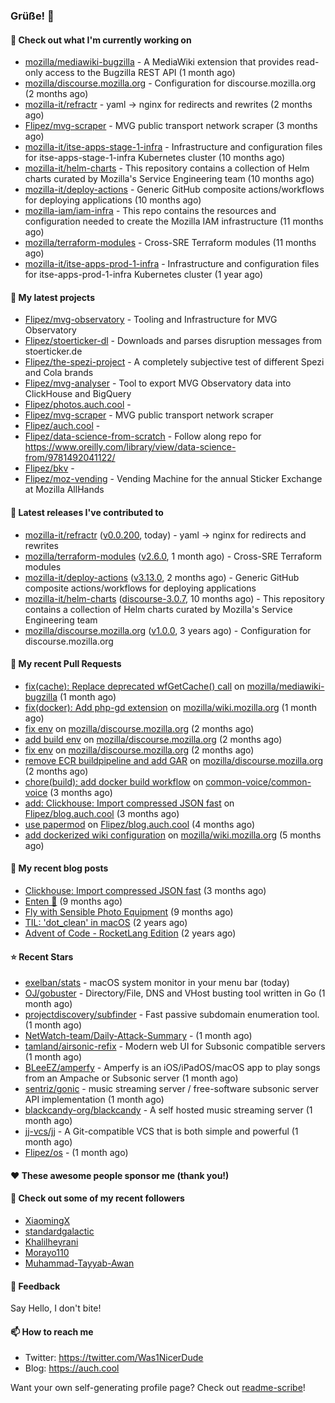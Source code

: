 ### Grüße! 👋

#### 👷 Check out what I'm currently working on

- [mozilla/mediawiki-bugzilla](https://github.com/mozilla/mediawiki-bugzilla) - A MediaWiki extension that provides read-only access to the Bugzilla REST API (1 month ago)
- [mozilla/discourse.mozilla.org](https://github.com/mozilla/discourse.mozilla.org) - Configuration for discourse.mozilla.org (2 months ago)
- [mozilla-it/refractr](https://github.com/mozilla-it/refractr) - yaml -&gt; nginx for redirects and rewrites (2 months ago)
- [Flipez/mvg-scraper](https://github.com/Flipez/mvg-scraper) - MVG public transport network scraper (3 months ago)
- [mozilla-it/itse-apps-stage-1-infra](https://github.com/mozilla-it/itse-apps-stage-1-infra) - Infrastructure and configuration files for itse-apps-stage-1-infra Kubernetes cluster (10 months ago)
- [mozilla-it/helm-charts](https://github.com/mozilla-it/helm-charts) - This repository contains a collection of Helm charts curated by Mozilla&#39;s Service Engineering team (10 months ago)
- [mozilla-it/deploy-actions](https://github.com/mozilla-it/deploy-actions) - Generic GitHub composite actions/workflows for deploying applications (10 months ago)
- [mozilla-iam/iam-infra](https://github.com/mozilla-iam/iam-infra) - This repo contains the resources and configuration needed to create the Mozilla IAM infrastructure (11 months ago)
- [mozilla/terraform-modules](https://github.com/mozilla/terraform-modules) - Cross-SRE Terraform modules (11 months ago)
- [mozilla-it/itse-apps-prod-1-infra](https://github.com/mozilla-it/itse-apps-prod-1-infra) - Infrastructure and configuration files for itse-apps-prod-1-infra Kubernetes cluster  (1 year ago)

#### 🌱 My latest projects

- [Flipez/mvg-observatory](https://github.com/Flipez/mvg-observatory) - Tooling and Infrastructure for MVG Observatory
- [Flipez/stoerticker-dl](https://github.com/Flipez/stoerticker-dl) - Downloads and parses disruption messages from stoerticker.de
- [Flipez/the-spezi-project](https://github.com/Flipez/the-spezi-project) - A completely subjective test of different Spezi and Cola brands
- [Flipez/mvg-analyser](https://github.com/Flipez/mvg-analyser) - Tool to export MVG Observatory data into ClickHouse and BigQuery
- [Flipez/photos.auch.cool](https://github.com/Flipez/photos.auch.cool) - 
- [Flipez/mvg-scraper](https://github.com/Flipez/mvg-scraper) - MVG public transport network scraper
- [Flipez/auch.cool](https://github.com/Flipez/auch.cool) - 
- [Flipez/data-science-from-scratch](https://github.com/Flipez/data-science-from-scratch) - Follow along repo for https://www.oreilly.com/library/view/data-science-from/9781492041122/
- [Flipez/bkv](https://github.com/Flipez/bkv) - 
- [Flipez/moz-vending](https://github.com/Flipez/moz-vending) - Vending Machine for the annual Sticker Exchange at Mozilla AllHands


#### 🔭 Latest releases I've contributed to

- [mozilla-it/refractr](https://github.com/mozilla-it/refractr) ([v0.0.200](https://github.com/mozilla-it/refractr/releases/tag/v0.0.200), today) - yaml -&gt; nginx for redirects and rewrites
- [mozilla/terraform-modules](https://github.com/mozilla/terraform-modules) ([v2.6.0](https://github.com/mozilla/terraform-modules/releases/tag/v2.6.0), 1 month ago) - Cross-SRE Terraform modules
- [mozilla-it/deploy-actions](https://github.com/mozilla-it/deploy-actions) ([v3.13.0](https://github.com/mozilla-it/deploy-actions/releases/tag/v3.13.0), 2 months ago) - Generic GitHub composite actions/workflows for deploying applications
- [mozilla-it/helm-charts](https://github.com/mozilla-it/helm-charts) ([discourse-3.0.7](https://github.com/mozilla-it/helm-charts/releases/tag/discourse-3.0.7), 10 months ago) - This repository contains a collection of Helm charts curated by Mozilla&#39;s Service Engineering team
- [mozilla/discourse.mozilla.org](https://github.com/mozilla/discourse.mozilla.org) ([v1.0.0](https://github.com/mozilla/discourse.mozilla.org/releases/tag/v1.0.0), 3 years ago) - Configuration for discourse.mozilla.org

#### 🔨 My recent Pull Requests

- [fix(cache): Replace deprecated wfGetCache() call](https://github.com/mozilla/mediawiki-bugzilla/pull/109) on [mozilla/mediawiki-bugzilla](https://github.com/mozilla/mediawiki-bugzilla) (1 month ago)
- [fix(docker): Add php-gd extension](https://github.com/mozilla/wiki.mozilla.org/pull/118) on [mozilla/wiki.mozilla.org](https://github.com/mozilla/wiki.mozilla.org) (1 month ago)
- [fix env](https://github.com/mozilla/discourse.mozilla.org/pull/54) on [mozilla/discourse.mozilla.org](https://github.com/mozilla/discourse.mozilla.org) (2 months ago)
- [add build env](https://github.com/mozilla/discourse.mozilla.org/pull/53) on [mozilla/discourse.mozilla.org](https://github.com/mozilla/discourse.mozilla.org) (2 months ago)
- [fix env](https://github.com/mozilla/discourse.mozilla.org/pull/52) on [mozilla/discourse.mozilla.org](https://github.com/mozilla/discourse.mozilla.org) (2 months ago)
- [remove ECR buildpipeline and add GAR](https://github.com/mozilla/discourse.mozilla.org/pull/51) on [mozilla/discourse.mozilla.org](https://github.com/mozilla/discourse.mozilla.org) (2 months ago)
- [chore(build): add docker build workflow](https://github.com/common-voice/common-voice/pull/4674) on [common-voice/common-voice](https://github.com/common-voice/common-voice) (3 months ago)
- [add: Clickhouse: Import compressed JSON fast](https://github.com/Flipez/blog.auch.cool/pull/62) on [Flipez/blog.auch.cool](https://github.com/Flipez/blog.auch.cool) (3 months ago)
- [use papermod](https://github.com/Flipez/blog.auch.cool/pull/61) on [Flipez/blog.auch.cool](https://github.com/Flipez/blog.auch.cool) (4 months ago)
- [add dockerized wiki configuration](https://github.com/mozilla/wiki.mozilla.org/pull/117) on [mozilla/wiki.mozilla.org](https://github.com/mozilla/wiki.mozilla.org) (5 months ago)

#### 📜 My recent blog posts

- [Clickhouse: Import compressed JSON fast](https://auch.cool/posts/2024/zstd-json-clickhouse-import/) (3 months ago)
- [Enten 🦆](https://auch.cool/enten/) (9 months ago)
- [Fly with Sensible Photo Equipment](https://auch.cool/posts/2024/sensible-equipment/) (9 months ago)
- [TIL: &#39;dot_clean&#39; in macOS](https://auch.cool/posts/2023/til-dot-clean/) (2 years ago)
- [Advent of Code - RocketLang Edition](https://auch.cool/posts/2022/aoc-day-1/) (2 years ago)

#### ⭐ Recent Stars

- [exelban/stats](https://github.com/exelban/stats) - macOS system monitor in your menu bar (today)
- [OJ/gobuster](https://github.com/OJ/gobuster) - Directory/File, DNS and VHost busting tool written in Go (1 month ago)
- [projectdiscovery/subfinder](https://github.com/projectdiscovery/subfinder) - Fast passive subdomain enumeration tool. (1 month ago)
- [NetWatch-team/Daily-Attack-Summary](https://github.com/NetWatch-team/Daily-Attack-Summary) -  (1 month ago)
- [tamland/airsonic-refix](https://github.com/tamland/airsonic-refix) - Modern web UI for Subsonic compatible servers (1 month ago)
- [BLeeEZ/amperfy](https://github.com/BLeeEZ/amperfy) - Amperfy is an iOS/iPadOS/macOS app to play songs from an Ampache or Subsonic server (1 month ago)
- [sentriz/gonic](https://github.com/sentriz/gonic) - music streaming server / free-software subsonic server API implementation (1 month ago)
- [blackcandy-org/blackcandy](https://github.com/blackcandy-org/blackcandy) - A self hosted music streaming server (1 month ago)
- [jj-vcs/jj](https://github.com/jj-vcs/jj) - A Git-compatible VCS that is both simple and powerful (1 month ago)
- [Flipez/os](https://github.com/Flipez/os) -  (1 month ago)

#### ❤️ These awesome people sponsor me (thank you!)


#### 👯 Check out some of my recent followers

- [XiaomingX](https://github.com/XiaomingX)
- [standardgalactic](https://github.com/standardgalactic)
- [Khalilheyrani](https://github.com/Khalilheyrani)
- [Morayo110](https://github.com/Morayo110)
- [Muhammad-Tayyab-Awan](https://github.com/Muhammad-Tayyab-Awan)

#### 💬 Feedback

Say Hello, I don't bite!

#### 📫 How to reach me

- Twitter: https://twitter.com/Was1NicerDude
- Blog: https://auch.cool

Want your own self-generating profile page? Check out [readme-scribe](https://github.com/muesli/readme-scribe)!
